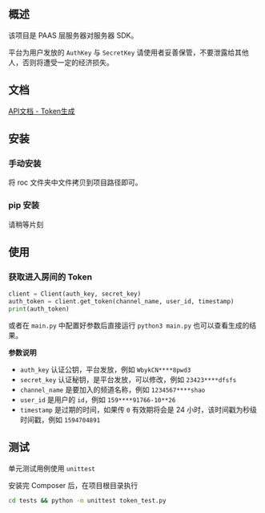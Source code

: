 ## 概述

该项目是 PAAS 层服务器对服务器 SDK。

平台为用户发放的 `AuthKey` 与 `SecretKey` 请使用者妥善保管，不要泄露给其他人，否则将遭受一定的经济损失。

## 文档 

[API文档 - Token生成](http://apidoc.roadofcloud.net/#/token)

## 安装

### 手动安装

将 roc 文件夹中文件拷贝到项目路径即可。

### pip 安装

请稍等片刻

## 使用

### 获取进入房间的 Token

```python
client = Client(auth_key, secret_key)
auth_token = client.get_token(channel_name, user_id, timestamp)
print(auth_token)

```
或者在 `main.py` 中配置好参数后直接运行 `python3 main.py` 也可以查看生成的结果。

**参数说明**

* `auth_key`  认证公钥，平台发放，例如 `WbykCN****8pwd3`
*  `secret_key` 认证秘钥，是平台发放，可以修改，例如 `23423****dfsfs`
* `channel_name` 是要加入的频道名称，例如 `1234567****shao`
* `user_id` 是用户的 `id`，例如 `159****91766-10**26`
* `timestamp` 是过期的时间，如果传 `0` 有效期将会是 24 小时，该时间戳为秒级时间戳，例如 `1594704891`

## 测试

单元测试用例使用 `unittest`

安装完 Composer 后，在项目根目录执行

```bash
cd tests && python -m unittest token_test.py
```


